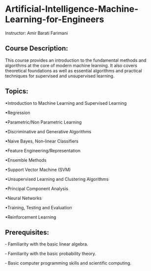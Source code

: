 # Artificial-Intelligence-Machine-Learning-for-Engineers

Instructor: Amir Barati Farimani

## Course Description:
This course provides an introduction to the fundamental methods and algorithms at the core of modern machine learning. It also covers theoretical foundations as well as essential algorithms and practical techniques for supervised and unsupervised learning.

## Topics:
•Introduction to Machine Learning and Supervised Learning

•Regression

•Parametric/Non Parametric Learning

•Discriminative and Generative Algorithms

•Naive Bayes, Non‐linear Classifiers

•Feature Engineering/Representation

•Ensemble Methods

•Support Vector Machine (SVM)

•Unsupervised Learning and Clustering Algorithms

•Principal Component Analysis

•Neural Networks

•Training, Testing and Evaluation

•Reinforcement Learning

## Prerequisites:
‐ Familiarity with the basic linear algebra.

‐ Familiarity with the basic probability theory.

‐ Basic computer programming skills and scientific computing.


